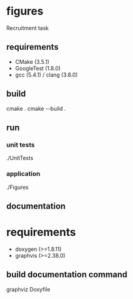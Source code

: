 # figures
Recruitment task

## requirements

* CMake (3.5.1)
* GoogleTest (1.8.0)
* gcc (5.4.1) / clang (3.8.0)

## build

cmake .
cmake --build .

## run

### unit tests

./UnitTests

### application

./Figures

## documentation

# requirements

* doxygen (>=1.8.11)
* graphvis (>=2.38.0)

## build documentation command

graphviz Doxyfile
